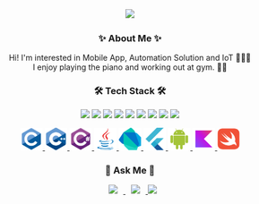 <div align="center">
  <a href="https://hits.seeyoufarm.com"><img src="https://hits.seeyoufarm.com/api/count/incr/badge.svg?url=https%3A%2F%2Fgithub.com%2Fkdjun97&count_bg=%23FFB000&title_bg=%23555555&icon=github.svg&icon_color=%23E7E7E7&title=view&edge_flat=false">
  </a>
  <!--<a href="https://solved.ac/kdjun97"><img src="http://mazassumnida.wtf/api/mini/generate_badge?boj=kdjun97"></a>-->
</div>

<div align="center">
  <h3>✨ About Me ✨</h3>
  Hi! I'm interested in Mobile App, Automation Solution and IoT 📱🔐🌐<br>
  I enjoy playing the piano and working out at gym. 🎹💪
  
  <h3>🛠️ Tech Stack 🛠️</h3>

  <p align="center">
    <img src="https://img.shields.io/badge/C-A8B9CC?style=flat-square&logo=C&logoColor=white"/>
    <img src="https://img.shields.io/badge/C++-00599C?style=flat-square&logo=c%2B%2B&logoColor=white"/>
    <img src="https://img.shields.io/badge/CSharp-239120?style=flat-square&logo=CSharp&logoColor=white"/>
    <img src="https://img.shields.io/badge/Java-007396?style=flat-square&logo=Java&logoColor=white"/>
    <img src="https://img.shields.io/badge/Dart-0175C2?style=flat-square&logo=Dart&logoColor=white"/>
    <img src="https://img.shields.io/badge/Flutter-02569B?style=flat-square&logo=Flutter&logoColor=white"/>
    <img src="https://img.shields.io/badge/Android-3DDC84?style=flat-square&logo=android&logoColor=white"/>
    <img src="https://img.shields.io/badge/Kotlin-7C6DB2?style=flat-square&logo=Kotlin&logoColor=white"/>
    <img src="https://img.shields.io/badge/Swift-F05138?style=flat-square&logo=Swift&logoColor=white"/>
  </p>

  <p align="center">
    <a href="https://www.cprogramming.com/">
      <img algin="center" alt="C" width="40" height="40" src="https://raw.githubusercontent.com/devicons/devicon/master/icons/c/c-original.svg"/>
    </a>
    <a href="https://www.w3schools.com/cpp/">
      <img algin="center" alt="C++" width="40" height="40" src="https://raw.githubusercontent.com/devicons/devicon/master/icons/cplusplus/cplusplus-original.svg"/>
    </a>
    <a href="https://www.w3schools.com/cs/">
      <img algin="center" alt="CS" width="40" height="40" src="https://raw.githubusercontent.com/devicons/devicon/master/icons/csharp/csharp-original.svg"/>
    </a>
    <a href="https://www.java.com/en">
      <img algin="center" alt="Java" width="40" height="40" src="https://raw.githubusercontent.com/devicons/devicon/master/icons/java/java-original.svg"/>
    </a>
    <a href="https://dart.dev/">
      <img algin="center" alt="Dart" width="40" height="40" src="https://raw.githubusercontent.com/devicons/devicon/master/icons/dart/dart-original.svg"/>
    </a>
    <a href="https://flutter.dev/">
      <img algin="center" alt="Flutter" width="40" height="40" src="https://raw.githubusercontent.com/devicons/devicon/master/icons/flutter/flutter-original.svg"/>
    </a>
    <a href="https://developer.apple.com/kr/swift/">
      <img algin="center" alt="Android" width="40" height="40" src="https://raw.githubusercontent.com/devicons/devicon/master/icons/android/android-original.svg"/>
    </a>
    <a href="https://kotlinlang.org/">
      <img algin="center" alt="Kotlin" width="40" height="40" src="https://raw.githubusercontent.com/devicons/devicon/master/icons/kotlin/kotlin-original.svg"/>
    </a>
    <a href="https://developer.apple.com/kr/swift/">
      <img algin="center" alt="Swift" width="40" height="40" src="https://raw.githubusercontent.com/devicons/devicon/master/icons/swift/swift-original.svg"/>
    </a>
  </p>
   
  <h3> 💬 Ask Me 💬 </h3>
  <p algin="center">
    <a href="https://www.instagram.com/jumy_dong/">
      <img src="http://img.shields.io/badge/-Instagram-black?style=flat&logo=Instagram&link=https://www.instagram.com/jumy_dong/"
           style="height : auto; margin-left : 10px; margin-right : 10px;"/>
    </a>
    <a href="https://kdjun97.github.io/">
      <img src="http://img.shields.io/badge/-Tech%20Blog-655ced?style=flat&logo=github&link=https://kdjun97.github.io/"
           style="height : auto; margin-left : 10px; margin-right : 10px;"/>
    </a>
    <a href="mailto:kdjun97@gmail.com">
      <img src="https://img.shields.io/badge/Gmail-d14836?style=flat-square&logo=Gmail&logoColor=white&link=kdjun97@gmail.com"/>
    </a>
  </p>
</div>

